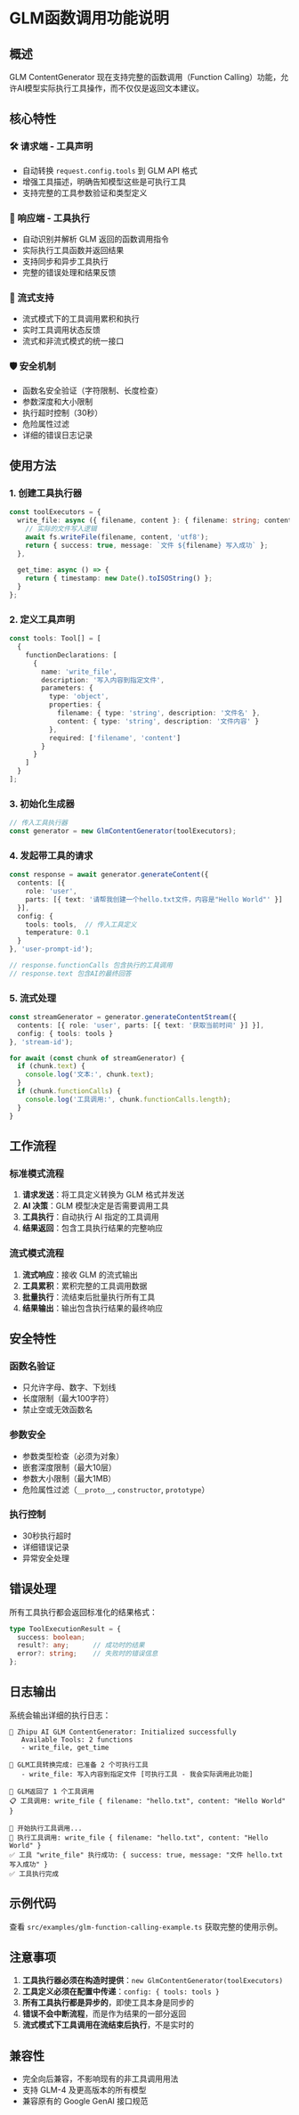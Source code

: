# GLM函数调用功能说明

## 概述

GLM ContentGenerator 现在支持完整的函数调用（Function Calling）功能，允许AI模型实际执行工具操作，而不仅仅是返回文本建议。

## 核心特性

### 🛠️ 请求端 - 工具声明
- 自动转换 `request.config.tools` 到 GLM API 格式
- 增强工具描述，明确告知模型这些是可执行工具
- 支持完整的工具参数验证和类型定义

### 🎯 响应端 - 工具执行
- 自动识别并解析 GLM 返回的函数调用指令
- 实际执行工具函数并返回结果
- 支持同步和异步工具执行
- 完整的错误处理和结果反馈

### 🔄 流式支持
- 流式模式下的工具调用累积和执行
- 实时工具调用状态反馈
- 流式和非流式模式的统一接口

### 🛡️ 安全机制
- 函数名安全验证（字符限制、长度检查）
- 参数深度和大小限制
- 执行超时控制（30秒）
- 危险属性过滤
- 详细的错误日志记录

## 使用方法

### 1. 创建工具执行器

```typescript
const toolExecutors = {
  write_file: async ({ filename, content }: { filename: string; content: string }) => {
    // 实际的文件写入逻辑
    await fs.writeFile(filename, content, 'utf8');
    return { success: true, message: `文件 ${filename} 写入成功` };
  },
  
  get_time: async () => {
    return { timestamp: new Date().toISOString() };
  }
};
```

### 2. 定义工具声明

```typescript
const tools: Tool[] = [
  {
    functionDeclarations: [
      {
        name: 'write_file',
        description: '写入内容到指定文件',
        parameters: {
          type: 'object',
          properties: {
            filename: { type: 'string', description: '文件名' },
            content: { type: 'string', description: '文件内容' }
          },
          required: ['filename', 'content']
        }
      }
    ]
  }
];
```

### 3. 初始化生成器

```typescript
// 传入工具执行器
const generator = new GlmContentGenerator(toolExecutors);
```

### 4. 发起带工具的请求

```typescript
const response = await generator.generateContent({
  contents: [{
    role: 'user',
    parts: [{ text: '请帮我创建一个hello.txt文件，内容是"Hello World"' }]
  }],
  config: {
    tools: tools,  // 传入工具定义
    temperature: 0.1
  }
}, 'user-prompt-id');

// response.functionCalls 包含执行的工具调用
// response.text 包含AI的最终回答
```

### 5. 流式处理

```typescript
const streamGenerator = generator.generateContentStream({
  contents: [{ role: 'user', parts: [{ text: '获取当前时间' }] }],
  config: { tools: tools }
}, 'stream-id');

for await (const chunk of streamGenerator) {
  if (chunk.text) {
    console.log('文本:', chunk.text);
  }
  if (chunk.functionCalls) {
    console.log('工具调用:', chunk.functionCalls.length);
  }
}
```

## 工作流程

### 标准模式流程
1. **请求发送**：将工具定义转换为 GLM 格式并发送
2. **AI 决策**：GLM 模型决定是否需要调用工具
3. **工具执行**：自动执行 AI 指定的工具调用
4. **结果返回**：包含工具执行结果的完整响应

### 流式模式流程
1. **流式响应**：接收 GLM 的流式输出
2. **工具累积**：累积完整的工具调用数据
3. **批量执行**：流结束后批量执行所有工具
4. **结果输出**：输出包含执行结果的最终响应

## 安全特性

### 函数名验证
- 只允许字母、数字、下划线
- 长度限制（最大100字符）
- 禁止空或无效函数名

### 参数安全
- 参数类型检查（必须为对象）
- 嵌套深度限制（最大10层）
- 参数大小限制（最大1MB）
- 危险属性过滤（`__proto__`, `constructor`, `prototype`）

### 执行控制
- 30秒执行超时
- 详细错误记录
- 异常安全处理

## 错误处理

所有工具执行都会返回标准化的结果格式：

```typescript
type ToolExecutionResult = {
  success: boolean;
  result?: any;      // 成功时的结果
  error?: string;    // 失败时的错误信息
};
```

## 日志输出

系统会输出详细的执行日志：

```
🧠 Zhipu AI GLM ContentGenerator: Initialized successfully
   Available Tools: 2 functions
   - write_file, get_time

🔧 GLM工具转换完成: 已准备 2 个可执行工具
   - write_file: 写入内容到指定文件 [可执行工具 - 我会实际调用此功能]

🔧 GLM返回了 1 个工具调用
📋 工具调用: write_file { filename: "hello.txt", content: "Hello World" }

🚀 开始执行工具调用...
🔧 执行工具调用: write_file { filename: "hello.txt", content: "Hello World" }
✅ 工具 "write_file" 执行成功: { success: true, message: "文件 hello.txt 写入成功" }
✅ 工具执行完成
```

## 示例代码

查看 `src/examples/glm-function-calling-example.ts` 获取完整的使用示例。

## 注意事项

1. **工具执行器必须在构造时提供**：`new GlmContentGenerator(toolExecutors)`
2. **工具定义必须在配置中传递**：`config: { tools: tools }`
3. **所有工具执行都是异步的**，即使工具本身是同步的
4. **错误不会中断流程**，而是作为结果的一部分返回
5. **流式模式下工具调用在流结束后执行**，不是实时的

## 兼容性

- 完全向后兼容，不影响现有的非工具调用用法
- 支持 GLM-4 及更高版本的所有模型
- 兼容原有的 Google GenAI 接口规范


